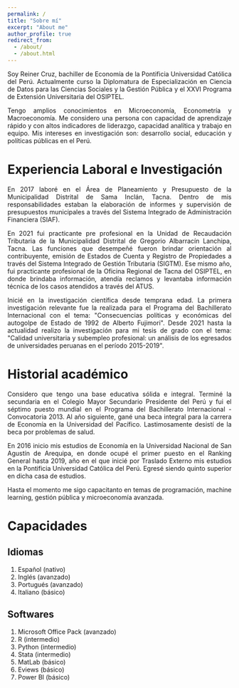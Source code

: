 ```yaml
---
permalink: /
title: "Sobre mí"
excerpt: "About me"
author_profile: true
redirect_from: 
  - /about/
  - /about.html
---
```

<p align="justify">
Soy Reiner Cruz, bachiller de Economía de la Pontificia Universidad Católica del Perú. Actualmente curso la Diplomatura de Especialización en Ciencia de Datos para las Ciencias Sociales y la Gestión Pública y el XXVI Programa de Extensión Universitaria del OSIPTEL.
</p>
<p align="justify">
Tengo amplios conocimientos en Microeconomía, Econometría y Macroeconomía. Me considero una persona con capacidad de aprendizaje rápido y con altos indicadores de liderazgo, capacidad analítica y trabajo en equipo. Mis intereses en investigación son: desarrollo social, educación y políticas públicas en el Perú.
</p>

Experiencia Laboral e Investigación
======
<p align="justify">
En 2017 laboré en el Área de Planeamiento y Presupuesto de la Municipalidad Distrital de Sama Inclán, Tacna. Dentro de mis responsabilidades estaban la elaboración de informes y supervisión de presupuestos municipales a través del Sistema Integrado de Administración Financiera (SIAF).  
</p>
<p align="justify">
En 2021 fui practicante pre profesional en la Unidad de Recaudación Tributaria de la Municipalidad Distrital de Gregorio Albarracín Lanchipa, Tacna. Las funciones que desempeñé fueron brindar orientación al contribuyente, emisión de Estados de Cuenta y Registro de Propiedades a través del Sistema Integrado de Gestión Tributaria (SIGTM). Ese mismo año, fui practicante profesional de la Oficina Regional de Tacna del OSIPTEL, en donde brindaba información, atendía reclamos y levantaba información técnica de los casos atendidos a través del ATUS.   
</p>
<p align="justify">
Inicié en la investigación científica desde temprana edad. La primera investigación relevante fue la realizada para el Programa del Bachillerato Internacional con el tema: "Consecuencias políticas y económicas del autogolpe de Estado de 1992 de Alberto Fujimori". Desde 2021 hasta la actualidad realizo la investigación para mi tesis de grado con el tema: "Calidad universitaria y subempleo profesional: un análisis de los egresados de universidades peruanas en el período 2015-2019".
</p>


Historial académico
======

<p align="justify">
Considero que tengo una base educativa sólida e integral. Terminé la secundaria en el Colegio Mayor Secundario Presidente del Perú y fui el séptimo puesto mundial en el Programa del Bachillerato Internacional - Convocatoria 2013. Al año siguiente, gané una beca integral para la carrera de Economía en la Universidad del Pacífico. Lastimosamente desistí de la beca por problemas de salud. 
</p>
<p align="justify">
En 2016 inicio mis estudios de Economía en la Universidad Nacional de San Agustín de Arequipa, en donde ocupé el primer puesto en el Ranking General hasta 2019, año en el que inicié por Traslado Externo mis estudios en la Pontificia Universidad Católica del Perú. Egresé siendo quinto superior en dicha casa de estudios.
</p>
<p align="justify">
Hasta el momento me sigo capacitanto en temas de programación, machine learning, gestión pública y microeconomía avanzada. 
</p>


Capacidades
======

Idiomas
------
1. Español (nativo)
1. Inglés (avanzado)
1. Portugués (avanzado)
1. Italiano (básico)

Softwares
------
1. Microsoft Office Pack (avanzado)
1. R (intermedio)
1. Python (intermedio)
1. Stata (intermedio)
1. MatLab (básico)
1. Eviews (básico)
1. Power BI (básico)

